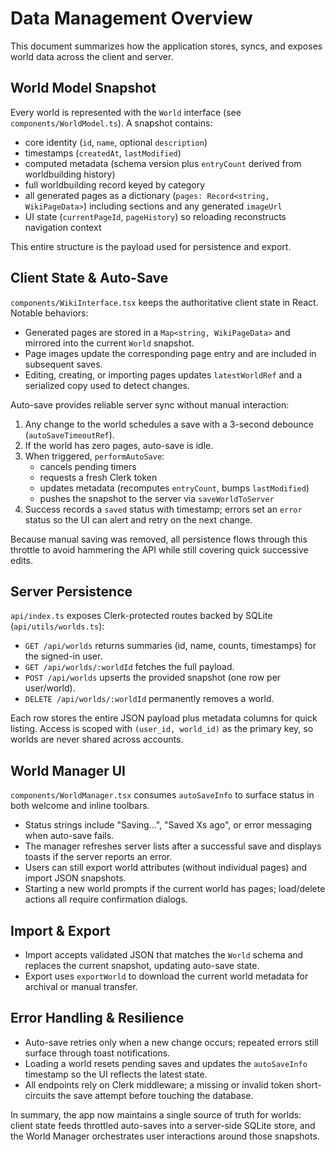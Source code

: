 # Data Management Overview

This document summarizes how the application stores, syncs, and exposes world data across the client and server.

## World Model Snapshot

Every world is represented with the `World` interface (see `components/WorldModel.ts`). A snapshot contains:

- core identity (`id`, `name`, optional `description`)
- timestamps (`createdAt`, `lastModified`)
- computed metadata (schema version plus `entryCount` derived from worldbuilding history)
- full worldbuilding record keyed by category
- all generated pages as a dictionary (`pages: Record<string, WikiPageData>`) including sections and any generated `imageUrl`
- UI state (`currentPageId`, `pageHistory`) so reloading reconstructs navigation context

This entire structure is the payload used for persistence and export.

## Client State & Auto-Save

`components/WikiInterface.tsx` keeps the authoritative client state in React. Notable behaviors:

- Generated pages are stored in a `Map<string, WikiPageData>` and mirrored into the current `World` snapshot.
- Page images update the corresponding page entry and are included in subsequent saves.
- Editing, creating, or importing pages updates `latestWorldRef` and a serialized copy used to detect changes.

Auto-save provides reliable server sync without manual interaction:

1. Any change to the world schedules a save with a 3-second debounce (`autoSaveTimeoutRef`).
2. If the world has zero pages, auto-save is idle.
3. When triggered, `performAutoSave`:
   - cancels pending timers
   - requests a fresh Clerk token
   - updates metadata (recomputes `entryCount`, bumps `lastModified`)
   - pushes the snapshot to the server via `saveWorldToServer`
4. Success records a `saved` status with timestamp; errors set an `error` status so the UI can alert and retry on the next change.

Because manual saving was removed, all persistence flows through this throttle to avoid hammering the API while still covering quick successive edits.

## Server Persistence

`api/index.ts` exposes Clerk-protected routes backed by SQLite (`api/utils/worlds.ts`):

- `GET /api/worlds` returns summaries (id, name, counts, timestamps) for the signed-in user.
- `GET /api/worlds/:worldId` fetches the full payload.
- `POST /api/worlds` upserts the provided snapshot (one row per user/world).
- `DELETE /api/worlds/:worldId` permanently removes a world.

Each row stores the entire JSON payload plus metadata columns for quick listing. Access is scoped with `(user_id, world_id)` as the primary key, so worlds are never shared across accounts.

## World Manager UI

`components/WorldManager.tsx` consumes `autoSaveInfo` to surface status in both welcome and inline toolbars.

- Status strings include "Saving…", "Saved Xs ago", or error messaging when auto-save fails.
- The manager refreshes server lists after a successful save and displays toasts if the server reports an error.
- Users can still export world attributes (without individual pages) and import JSON snapshots.
- Starting a new world prompts if the current world has pages; load/delete actions all require confirmation dialogs.

## Import & Export

- Import accepts validated JSON that matches the `World` schema and replaces the current snapshot, updating auto-save state.
- Export uses `exportWorld` to download the current world metadata for archival or manual transfer.

## Error Handling & Resilience

- Auto-save retries only when a new change occurs; repeated errors still surface through toast notifications.
- Loading a world resets pending saves and updates the `autoSaveInfo` timestamp so the UI reflects the latest state.
- All endpoints rely on Clerk middleware; a missing or invalid token short-circuits the save attempt before touching the database.

In summary, the app now maintains a single source of truth for worlds: client state feeds throttled auto-saves into a server-side SQLite store, and the World Manager orchestrates user interactions around those snapshots.
